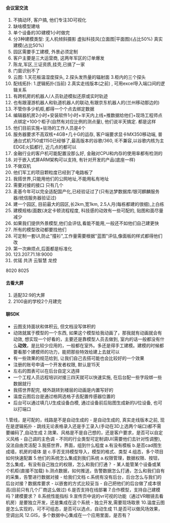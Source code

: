#### 会议室交流
1. 不搞动环, 客户搞, 他们专注3D可视化
2. 缺啥模型建啥
3. 单个设备的3D建模1小时做完
4. 分3种建模类型: 无人机倾斜摄影   虚拟科技风(立面图|平面图)(占比50%)     真实建模(占比50%)
5. 园区需要手工建模, 外景必须定制
6. 客户主要是三大运营商, 这两年军区的订单爆发
7. 陈龙,军区,三证资质,挂壳,已搞了一家
8. 门窗识别不了
9. 云图: 1.天花板温湿度探头,    2.探头发热量的辐射面    3.柜内的三个探头
10. 配线拓扑: 1.逻辑拓扑(当前)  2.真实走线版本(之前) ,  可用excel导入端口间的逻辑关系
11. 有跨机房的机器人/人员轨迹模拟还原或实时轨迹
12. 也有跟漫游机器人和轨道机器人的联动,有跟京东机器人的(兰州移动那边的)
13. 不管你多少机柜,都得一个个点去绑定数据
14. 编辑器机房2小时+安装软件1小时+半天内上线+推数据给他们+现场工程师点点绑定+100个柜子(自然有对应比例的测点量), 他们说半天搞定. 都是这样
15. 他们目前实施+驻场的工作人员是4个
16. 服务器要求不高双核+4GB+几十G的运存, 客户端要求显卡MX350移动端, 普通台式机750或1150已经够了,最高版本的谷歌/360, IE不兼容,以谷歌内核为主EDGE火狐都行, 近几点的都可以
17. 金融行业的客户机可能配置没那么好, 金融对CPU和内存的使用率都有检测的
18. 对于嵌入式屏ARM架构可以支持, 有针对开发的产品(底座一样)
19. 不做双机
20. 他们军工的项目颗粒度已经到了电路板了
21. 我搭世界,只能用他们的公网地址,不能用私有地址
22. 需要对接的接口 只有几个
23. 麦基今年可以完全适配国产化,已经验证过了(只有达梦数据库/银河麒麟服务器/统信服务器验证过)
24. 建一个园区, 目前最大的园区,长2km,宽1km, 2.5人月(每栋都建的很细),上白栋
25. 建模规格(面数)决定卡顿流程程度, 科技感的动效有一些可配的, 贴图和面尽量减少
26. 如果我们提供外景模型,他们会评估,看能不能用,一般还不如他们自己建更快
27. 所有的模型改动都要找他们
28. 可定制一套UI,防止"撞衫",工作量需要根据"蓝图"评估,像面板的样式都得他们改
29. 第一次麻烦点,后面都是标准化
30. 123.207.71.18:9000
31. 优锘 共济 云智慧 龙控

8020 8025

#### 去看大屏
1. 适配32:9的大屏
2. 2100亩的学校2个月建完

#### 聊SDK
- 云图支持面状和体积云, 但文档没写体积的
- 动效就属于模型的一个东西, 如果这个模型给我动画了，那我就有动画就会有动效, 想实现一个好看的，主要还是靠模型人员去做到, 室内的话一般都没有什么**动效**，是比较少应用的，一般都在室外。多还是得手工建模。建模的时候都要看那个建模师的功力，能把那些特效给建上去就可以
- 有一些效果的规范给到, 让我们自己去搭可能也会比较好的一个效果
- 注册的账号申请一个开发者权限, 默认是15天
- 左右的图表可以在后台自定义选择
-  一个工程人员远程培训对接三四天就可以快速实施, 在后台配一些字段绑一些数据就行
- 我搭世界配完, 楼外跳转到楼层的动画是内置写好的
- 温度云图后台是通过格网选格子去配置传感器位置的
- 后台可以通过填几U生成设备白模, 通过设备前后贴图生成新的U位设备, 也可以打端口


1.管线，是可配的，线路是不是自动生成的
	- 是自动生成的, 真实走线版本之前, 现在是逻辑拓扑
	- 跳线无论表格录入还是手工录入(手动在3D上选两个端口)都不需要编码了,自动生成
2.效果、风格是不是自己想的，还是客户要求，是否可以自定义风格
	- 自己调的主色调
	- 不同的行业类型可定制调UI(需要他们去针对性调整),没法自由灵活配
3.我搭世界，界面，组到什么程度
	a.有没有模板
	b.是否cad图生成墙，机房的墙体        是
	c.手否支持模型导入，模型的格式、类型
4.组态，多个项目如何快速配置
5.他们的系统怎么集成到我们系统
	a.权限管理，数据权限、按钮，怎么集成，有没有自己独立的权限，怎么和我们打通？
	- 某人能管某个设备或某个机柜(直接不加载)
	b.测点数据，如何推送，告警数据怎么打通，怎么和我们自有的采集，告警进行数据对接
	- 给我们文档
	c.系统有没有后台，后台怎么与我们的后台对接？数据库要求
	- 以嵌套的方式比较妥当
	- 自己把他们的后台做了成本很高(目前只有几个厂商这么做过)
6.是否支持在线部署
7.合作模型，支持自己建模吗？建模要求？
8.系统性能指标
9.宣传页中说的vr可视的功能（通过VR眼镜去看机房）是要独立开发，还是集成在这个系统
	- 独立开发,需要现场取景
10.温度云图是怎么实现的，可不可组态，是否可以选点，自动生成
11.是否可以做风场效果，空调出风
12.GIS，多个数据中心集成在一个应用里面，是否有？


